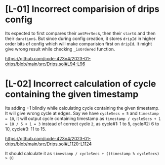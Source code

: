 # [L-01] Incorrect comparision of drips config

Its expected to first compares their `amtPerSec`s, then their `start`s and then their `duration`s. But since during config creation, it stores `dripId` in higher order bits of config which will make comparision first on `dripId`. It might give wrong result while checking `_isOrdered` function.

https://github.com/code-423n4/2023-01-drips/blob/main/src/Drips.sol#L94-L96

# [L-02] Incorrect calculation of cycle containing the given timestamp

Its adding +1 blindly while calculating cycle containing the given timestamp. It will give wrong cycle at edges. Say we have `cycleSecs = 5` and `timestamp = 10`, it will output cycle containing timestamp as `timestamp / cycleSecs + 1 = 10 / 5 + 1 = 3` instead of correct cycle `2`, as cycle#1: 1 to 5, cycle#2: 6 to 10, cycle#3: 11 to 15.

https://github.com/code-423n4/2023-01-drips/blob/main/src/Drips.sol#L1120-L1124

It should calculate it as `timestamp / cycleSecs + ((timestamp % cycleSecs) > 0)`


